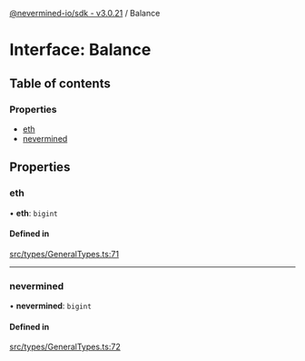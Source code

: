 [@nevermined-io/sdk - v3.0.21](../code-reference.md) / Balance

# Interface: Balance

## Table of contents

### Properties

- [eth](Balance.md#eth)
- [nevermined](Balance.md#nevermined)

## Properties

### eth

• **eth**: `bigint`

#### Defined in

[src/types/GeneralTypes.ts:71](https://github.com/nevermined-io/sdk-js/blob/62acc3ce5a5465941b5118d27b5127e0bb088eae/src/types/GeneralTypes.ts#L71)

---

### nevermined

• **nevermined**: `bigint`

#### Defined in

[src/types/GeneralTypes.ts:72](https://github.com/nevermined-io/sdk-js/blob/62acc3ce5a5465941b5118d27b5127e0bb088eae/src/types/GeneralTypes.ts#L72)

